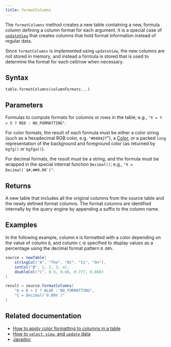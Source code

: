 ```yaml
---
title: formatColumns
---
```


The `formatColumns` method creates a new table containing a new, formula column defining a column format for each argument. It is a special case of [`updateView`](../select/update-view.md) that creates columns that hold format information instead of regular data.

Since `formatColumns` is implemented using `updateView`, the new columns are not stored in memory, and instead a formula is stored that is used to determine the format for each cell/row when necessary.

## Syntax

```
table.formatColumns(columnFormats...)
```

## Parameters

<ParamTable>
<Param name="columnFormats" type="String...">

Formulas to compute formats for columns or rows in the table; e.g., `"X = Y > 5 ? RED : NO_FORMATTING"`.

For color formats, the result of each formula must be either a color string (such as a hexadecimal RGB color, e.g. `"#040427`"), a [Color](/core/javadoc/io/deephaven/gui/color/Color.html), or a packed `long` representation of the background and foreground color (as returned by `bgfg()` or `bgfga()`).

For decimal formats, the result must be a string, and the formula must be wrapped in the special internal function `Decimal()`; e.g., ``"X = Decimal(`$#,##0.00`)"``.

</Param>
</ParamTable>

## Returns

A new table that includes all the original columns from the source table and the newly defined format columns. The format columns are identified internally by the query engine by appending a suffix to the column name.

## Examples

In the following example, column `A` is formatted with a color depending on the value of column `B`, and column `C` is specified to display values as a percentage using the decimal format pattern `0.00%`.

```groovy order=source,result
source = newTable(
    stringCol("A", "The", "At", "Is", "On"),
    intCol("B", 1, 2, 3, 4),
    doubleCol("C", 0.5, 0.66, 0.777, 0.888)
)

result = source.formatColumns(
    "A = B > 2 ? BLUE : NO_FORMATTING",
    "C = Decimal(`0.00%`)"
)
```

## Related documentation

- [How to apply color formatting to columns in a table](../../../how-to-guides/format-columns.md)
- [How to `select`, `view`, and `update` data](../../../how-to-guides/use-select-view-update.md)
- [Javadoc](https://deephaven.io/core/javadoc/io/deephaven/engine/table/Table.html#formatColumns(java.lang.String...))
